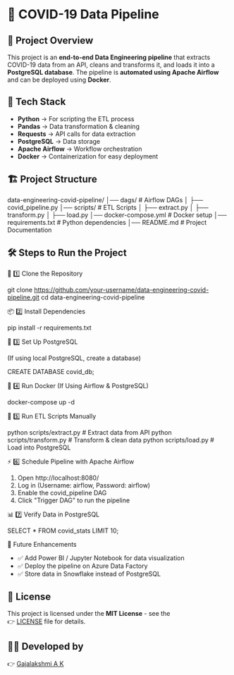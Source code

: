# 🚀 COVID-19 Data Pipeline  

## 📖 Project Overview  
This project is an **end-to-end Data Engineering pipeline** that extracts COVID-19 data from an API, cleans and transforms it, and loads it into a **PostgreSQL database**. The pipeline is **automated using Apache Airflow** and can be deployed using **Docker**.  

## 📌 Tech Stack  
- **Python** → For scripting the ETL process  
- **Pandas** → Data transformation & cleaning  
- **Requests** → API calls for data extraction  
- **PostgreSQL** → Data storage  
- **Apache Airflow** → Workflow orchestration  
- **Docker** → Containerization for easy deployment  

## 🏗️ Project Structure  


data-engineering-covid-pipeline/
│── dags/                     # Airflow DAGs
│   ├── covid_pipeline.py
│── scripts/                  # ETL Scripts
│   ├── extract.py
│   ├── transform.py
│   ├── load.py
│── docker-compose.yml        # Docker setup
│── requirements.txt          # Python dependencies
│── README.md                 # Project Documentation


## 🛠️ Steps to Run the Project

🔽 1️⃣ Clone the Repository  

git clone https://github.com/your-username/data-engineering-covid-pipeline.git
cd data-engineering-covid-pipeline

📦 2️⃣ Install Dependencies

pip install -r requirements.txt

🐘 3️⃣ Set Up PostgreSQL

(If using local PostgreSQL, create a database)

CREATE DATABASE covid_db;

🐳 4️⃣ Run Docker (If Using Airflow & PostgreSQL)

docker-compose up -d

🔄 5️⃣ Run ETL Scripts Manually

python scripts/extract.py   # Extract data from API
python scripts/transform.py # Transform & clean data
python scripts/load.py      # Load into PostgreSQL

⚡ 6️⃣ Schedule Pipeline with Apache Airflow

1. Open http://localhost:8080/
2. Log in (Username: airflow, Password: airflow)
3. Enable the covid_pipeline DAG
4. Click "Trigger DAG" to run the pipeline

📊 7️⃣ Verify Data in PostgreSQL

SELECT * FROM covid_stats LIMIT 10;

🚀 Future Enhancements

- ✅ Add Power BI / Jupyter Notebook for data visualization
- ✅ Deploy the pipeline on Azure Data Factory
- ✅ Store data in Snowflake instead of PostgreSQL

## 📜 License

This project is licensed under the **MIT License** - see the  
👉 [LICENSE](https://github.com/Gajoshana2910/data-engineering-covid-pipeline/blob/main/LICENSE) file for details.  

## 👨‍💻 Developed by

👉 [Gajalakshmi A K](https://github.com/Gajoshana2910)
